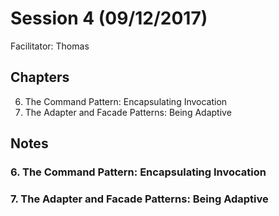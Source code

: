 # Session 4 (09/12/2017)
Facilitator: Thomas

## Chapters
6. The Command Pattern: Encapsulating Invocation
7. The Adapter and Facade Patterns: Being Adaptive

## Notes
### 6. The Command Pattern: Encapsulating Invocation

### 7. The Adapter and Facade Patterns: Being Adaptive